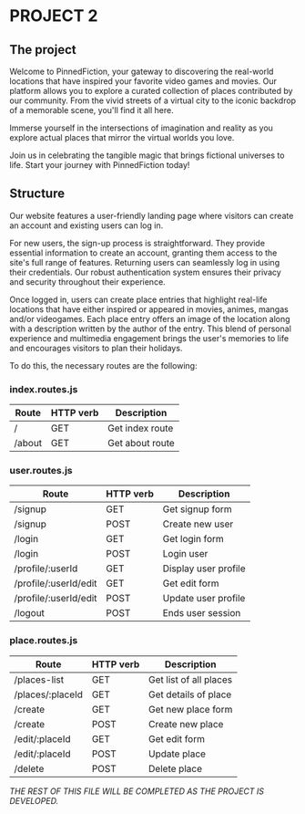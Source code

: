 # PROJECT 2 

## The project

Welcome to PinnedFiction, your gateway to discovering the real-world locations that have inspired your favorite video games and movies. Our platform allows you to explore a curated collection of places contributed by our community. From the vivid streets of a virtual city to the iconic backdrop of a memorable scene, you'll find it all here.

Immerse yourself in the intersections of imagination and reality as you explore actual places that mirror the virtual worlds you love. 

Join us in celebrating the tangible magic that brings fictional universes to life. Start your journey with PinnedFiction today!


## Structure

Our website features a user-friendly landing page where visitors can create an account and existing users can log in. 

For new users, the sign-up process is straightforward. They provide essential information to create an account, granting them access to the site's full range of features. Returning users can seamlessly log in using their credentials. Our robust authentication system ensures their privacy and security throughout their experience.


Once logged in, users can create place entries that highlight real-life locations that have either inspired or appeared in movies, animes, mangas and/or videogames. Each place entry offers an image of the location along with a description written by the author of the entry. This blend of personal experience and multimedia engagement brings the user's memories to life and encourages visitors to plan their holidays. 

To do this, the necessary routes are the following: 

### index.routes.js
| Route | HTTP verb | Description|
| --- | --- | --- |
| / | GET | Get index route |
| /about | GET | Get about route |

### user.routes.js
| Route | HTTP verb | Description|
| --- | --- | --- |
| /signup | GET | Get signup form |
| /signup | POST | Create new user |
| /login | GET | Get login form |
| /login | POST | Login user |
| /profile/:userId | GET | Display user profile |
| /profile/:userId/edit | GET | Get edit form |
| /profile/:userId/edit | POST | Update user profile |
| /logout| POST | Ends user session |

### place.routes.js
| Route | HTTP verb | Description|
| --- | --- | --- |
| /places-list | GET | Get list of all places |
| /places/:placeId | GET | Get details of place |
| /create | GET | Get new place form |
| /create | POST | Create new place |
| /edit/:placeId | GET | Get edit form |
| /edit/:placeId | POST | Update place |
| /delete | POST | Delete place |


*THE REST OF THIS FILE WILL BE COMPLETED AS THE PROJECT IS DEVELOPED.* 